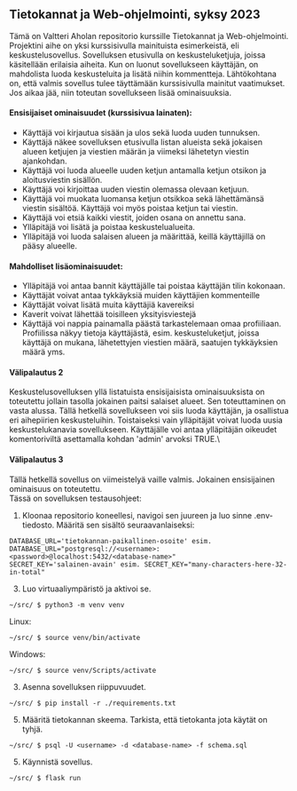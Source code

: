 ## Tietokannat ja Web-ohjelmointi, syksy 2023

Tämä on Valtteri Aholan repositorio kurssille Tietokannat ja Web-ohjelmointi. Projektini aihe on yksi kurssisivulla mainituista esimerkeistä, eli keskustelusovellus.
Sovelluksen etusivulla on keskusteluketjuja, joissa käsitellään erilaisia aiheita. Kun on luonut sovellukseen käyttäjän, on mahdolista luoda keskusteluita ja
lisätä niihin kommentteja. Lähtökohtana on, että valmis sovellus tulee täyttämään kurssisivulla mainitut vaatimukset. Jos aikaa jää, niin toteutan sovellukseen lisää ominaisuuksia.

#### Ensisijaiset ominaisuudet (kurssisivua lainaten):
- Käyttäjä voi kirjautua sisään ja ulos sekä luoda uuden tunnuksen.
- Käyttäjä näkee sovelluksen etusivulla listan alueista sekä jokaisen alueen ketjujen ja viestien määrän ja viimeksi lähetetyn viestin ajankohdan.
- Käyttäjä voi luoda alueelle uuden ketjun antamalla ketjun otsikon ja aloitusviestin sisällön.
- Käyttäjä voi kirjoittaa uuden viestin olemassa olevaan ketjuun.
- Käyttäjä voi muokata luomansa ketjun otsikkoa sekä lähettämänsä viestin sisältöä. Käyttäjä voi myös poistaa ketjun tai viestin.
- Käyttäjä voi etsiä kaikki viestit, joiden osana on annettu sana.
- Ylläpitäjä voi lisätä ja poistaa keskustelualueita.
- Ylläpitäjä voi luoda salaisen alueen ja määrittää, keillä käyttäjillä on pääsy alueelle.

#### Mahdolliset lisäominaisuudet:
- Ylläpitäjä voi antaa bannit käyttäjälle tai poistaa käyttäjän tilin kokonaan.
- Käyttäjät voivat antaa tykkäyksiä muiden käyttäjien kommenteille
- Käyttäjät voivat lisätä muita käyttäjiä kavereiksi
- Kaverit voivat lähettää toisilleen yksityisviestejä
- Käyttäjä voi nappia painamalla päästä tarkastelemaan omaa profiiliaan. Profiilissa näkyy tietoja käyttäjästä, esim. keskusteluketjut, joissa käyttäjä on mukana,
  lähetettyjen viestien määrä, saatujen tykkäyksien määrä yms.

#### Välipalautus 2
Keskustelusovelluksen yllä listatuista ensisijaisista ominaisuuksista on toteutettu jollain tasolla jokainen paitsi salaiset alueet. Sen toteuttaminen on vasta alussa. 
Tällä hetkellä sovellukseen voi siis luoda käyttäjän, ja osallistua eri aihepiirien keskusteluihin. Toistaiseksi vain ylläpitäjät voivat luoda uusia keskustelukanavia sovellukseen.
Käyttäjälle voi antaa ylläpitäjän oikeudet komentoriviltä asettamalla kohdan 'admin' arvoksi TRUE.\

#### Välipalautus 3

Tällä hetkellä sovellus on viimeistelyä vaille valmis. Jokainen ensisijainen ominaisuus on toteutettu.\
Tässä on sovelluksen testausohjeet:

1. Kloonaa repositorio koneellesi, navigoi sen juureen ja luo sinne .env-tiedosto. Määritä sen sisältö seuraavanlaiseksi:
```
DATABASE_URL='tietokannan-paikallinen-osoite' esim. DATABASE_URL="postgresql://<username>:<password>@localhost:5432/<database-name>"
SECRET_KEY='salainen-avain' esim. SECRET_KEY="many-characters-here-32-in-total"
```

3. Luo virtuaaliympäristö ja aktivoi se.
```
~/src/ $ python3 -m venv venv
```
Linux:
```
~/src/ $ source venv/bin/activate
```
Windows:
```
~/src/ $ source venv/Scripts/activate
```
3. Asenna sovelluksen riippuvuudet.
```
~/src/ $ pip install -r ./requirements.txt
```

5. Määritä tietokannan skeema. Tarkista, että tietokanta jota käytät on tyhjä.
```
~/src/ $ psql -U <username> -d <database-name> -f schema.sql
```

5. Käynnistä sovellus.
```
~/src/ $ flask run
```

